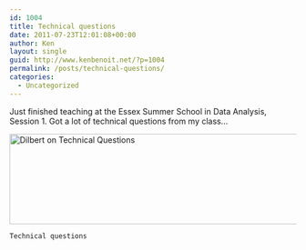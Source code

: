 ```yaml
---
id: 1004
title: Technical questions
date: 2011-07-23T12:01:08+00:00
author: Ken
layout: single
guid: http://www.kenbenoit.net/?p=1004
permalink: /posts/technical-questions/
categories:
  - Uncategorized
---
```

Just finished teaching at the Essex Summer School in Data Analysis, Session 1. Got a lot of technical questions from my class&#8230;


  <img class="size-full wp-image-455   " title="64750.strip" src="http://www.kenbenoit.net/wp-content/uploads/2011/07/clip_image001.gif" alt="Dilbert on Technical Questions" width="512" height="159" />
  
  
    Technical questions
  

